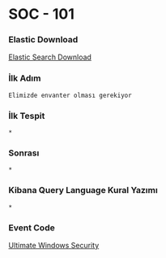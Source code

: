 # SOC - 101


### Elastic Download

[Elastic Search Download](https://www.elastic.co/guide/en/kibana/current/deb.html)


### İlk Adım

`` Elimizde envanter olması gerekiyor ``

### İlk Tespit

``*``


### Sonrası

``*``

### Kibana Query Language Kural Yazımı

``*``

### Event Code 

[Ultimate Windows Security](https://www.ultimatewindowssecurity.com/securitylog/encyclopedia/default.aspx)


